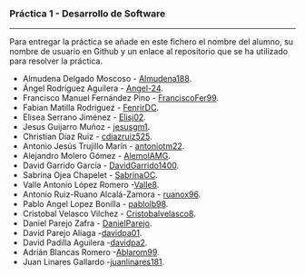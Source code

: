 ### Práctica 1 - Desarrollo de Software
---

Para entregar la práctica se añade en este fichero el nombre del alumno, su nombre de usuario en Github y un enlace al repositorio que se ha utilizado para resolver la práctica.

* Almudena Delgado Moscoso - [Almudena188](https://github.com/Almudena188/Calculadora-Sencilla).
* Ángel Rodríguez Aguilera - [Angel-24](https://github.com/Angel-24/Entornos-de-Desarrollo/blob/main/src/AplicacionCalculadoraAndroidStudioAngelRodriguezAguilera.zip).
* Francisco Manuel Fernández Pino - [FranciscoFer99](https://github.com/FranciscoFer99/Calculator).
* Fabian Matilla Rodriguez - [FenrirDC](https://github.com/Fenrir-DC/calculadoraAndroidStudio).
* Elisea Serrano Jiménez - [Elisj02](https://github.com/Elisj02/EntornosDesarrollo/tree/master/Calculadora).
* Jesus Guijarro Muñoz - [jesusgm1](https://github.com/jesusgm1/Calculadora-Prueba).
* Christian Díaz Ruiz - [cdiazruiz525](https://github.com/cdiazruiz525/MinCalc_ChristianDiazRuiz.git).
* Antonio Jesús Trujillo Marín - [antoniotm22](https://github.com/antoniotm22/PracticaED/blob/master/README.md).
* Alejandro Molero Gómez - [AlemolAMG](https://github.com/alemolamg/calculadoraAndroid).
* David Garrido García - [DavidGarrido1400](https://github.com/DavidGarrido1400/Calculadora.git).
* Sabrina Ojea Chapelet - [SabrinaOC](https://github.com/SabrinaOC/SabrinaEjerciciosEntornosDesarrollo.git).
* Valle Antonio López Romero -[Valle8](https://github.com/Valle8/calculadora.git).
* Antonio Ruiz-Ruano Alcalá-Zamora - [ruanox96](https://github.com/ruanox96/EntornosDesarrolloARRAZ/tree/main/calculadora/src).
* Pablo Angel Lopez Bonilla - [pablolb98](https://github.com/Pablolb98/CalculadoraAndroidStudio.git).
* Cristobal Velasco Vilchez - [Cristobalvelasco8](https://github.com/cristobalvelasco8/EntornosDesarrollo/tree/main/calculadora/src).
* Daniel Parejo Zafra - [DanielParejo](https://github.com/DanielParejo/calculadora).
* David Parejo Aliaga -[davidpa01](https://github.com/davidpa01/CalculadoraAndroid.git).
* David Padilla Aguilera -[davidpa2](https://github.com/davidpa2/AndroidCalculator).
* Adrián Blancas Romero -[Ablarom99](https://github.com/Ablarom99/QuickMathsCalculator.git).
* Juan Linares Gallardo -[juanlinares181](https://github.com/juanlinares181/Calculadora).
